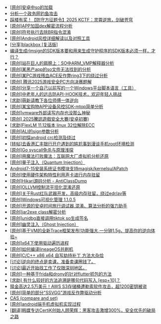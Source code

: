 + [[原创]安卓中so的加载](https://bbs.kanxue.com/thread-286004.htm)
+ [分析一个政务网钓鱼攻击](https://bbs.kanxue.com/thread-286523.htm)
+ [踩楼有奖！【防守方征题令】2025 KCTF：灵霄逆旅，剑破苍穹](https://bbs.kanxue.com/thread-286311.htm)
+ [[原创]APP加固dex解密流程分析](https://bbs.kanxue.com/thread-280609.htm)
+ [[原创]符号执行去除BR指令混淆](https://bbs.kanxue.com/thread-280737.htm)
+ [[原创]Android风控详细解读以及对照工具](https://bbs.kanxue.com/thread-286120.htm)
+ [[分享]blackbox [复活版]](https://bbs.kanxue.com/thread-286308.htm)
+ [编译生成rlmsign的SDK版本要和用来生成守护程序的SDK版本必须一样，才行？](https://bbs.kanxue.com/thread-282456.htm)
+ [[原创]站在巨人的肩膀上：SO中ARM_VMP解释器分析](https://bbs.kanxue.com/thread-286451.htm)
+ [[原创]某黑产app的so文件无法找到的分析](https://bbs.kanxue.com/thread-284545.htm)
+ [[原创]某PC游戏残血ACE反作弊ring3下的绕过分析](https://bbs.kanxue.com/thread-284667.htm)
+ [[原创] 腾讯2025游戏安全PC方向决赛题解](https://bbs.kanxue.com/thread-286462.htm)
+ [[原创]分享一个自己以前写的一个Windows平台脚本语言（工具）](https://bbs.kanxue.com/thread-286049.htm)
+ [[原创]中老年人的远古防API-HOOK技术，欢迎年轻人挑战](https://bbs.kanxue.com/thread-286436.htm)
+ [[求助]萌新请教下各位师傅一体逆向](https://bbs.kanxue.com/thread-286524.htm)
+ [[原创]某宝购物APP设备风控SDK-mtop简单分析](https://bbs.kanxue.com/thread-284241.htm)
+ [[原创]vmware外部读写内存也没那么神秘](https://bbs.kanxue.com/thread-284956.htm)
+ [[原创] 2025騰訊遊戲安全大賽(安卓初賽)](https://bbs.kanxue.com/thread-286463.htm)
+ [[求助]FlexLM 11.12版本 linux 32位解除ECC](https://bbs.kanxue.com/thread-285638.htm)
+ [[原创]ALI的sign参数分析](https://bbs.kanxue.com/thread-284292.htm)
+ [[原创]初探android crc检测及绕过](https://bbs.kanxue.com/thread-285790.htm)
+ [[转帖]去香港汇丰银行开户遇到的尴尬事到漫谈手机root环境检测](https://bbs.kanxue.com/thread-285754.htm)
+ [[原创]Go syscall免杀与原理浅探](https://bbs.kanxue.com/thread-282519.htm)
+ [[原创]用魔法打败魔法：互联网大厂虚拟机分析还原](https://bbs.kanxue.com/thread-286441.htm)
+ [[原创]量子注入（Quantum Injection）](https://bbs.kanxue.com/thread-286423.htm)
+ [Android7-15安装系统证书模块支持magisk/kernelsu/APatch](https://bbs.kanxue.com/thread-275433.htm)
+ [[原创]使用硬件架构特性利用声卡进行内存驻留](https://bbs.kanxue.com/thread-286422.htm)
+ [[原创]Hikari源码分析 - AntiClassDump](https://bbs.kanxue.com/thread-280139.htm)
+ [[原创]OLLVM控制流平坦化混淆还原](https://bbs.kanxue.com/thread-286151.htm)
+ [[原创]关于Rust红队武器开发，高级内存驻留，绕过edr/av等](https://bbs.kanxue.com/thread-286302.htm)
+ [[原创]Windows可视化管理 1.1.0.5](https://bbs.kanxue.com/thread-284075.htm)
+ [[原创]开源的安卓时间旅行调试器,混淆、算法分析的强力助手](https://bbs.kanxue.com/thread-286457.htm)
+ [[原创]jar2exe class解密分析](https://bbs.kanxue.com/thread-286508.htm)
+ [[原创]unidbg直接调用tiktok so生成签名](https://bbs.kanxue.com/thread-285623.htm)
+ [[原创]幽灵注入（Ghost Injection）](https://bbs.kanxue.com/thread-286307.htm)
+ [[原创]基于VM的全新Trace框架发布!功能强大,一分钟1.5g，提高你的逆向体验~](https://bbs.kanxue.com/thread-285471.htm)
+ [[原创]x64下使用驱动遍历进程](https://bbs.kanxue.com/thread-280227.htm)
+ [[原创]如何编译lineageOS并刷机](https://bbs.kanxue.com/thread-286426.htm)
+ [[原创]C/C++ x86 x64 自写劫持补丁 方法大杂烩](https://bbs.kanxue.com/thread-282745.htm)
+ [[讨论]逆向的终点是卖课，准备卖课圈钱了。](https://bbs.kanxue.com/thread-286427.htm)
+ [[讨论]最近开始找工作了仅限深圳地区。](https://bbs.kanxue.com/thread-286529.htm)
+ [[原创]一种基于frida和drony的针对flutter抓包的方法](https://bbs.kanxue.com/thread-261941.htm)
+ [[求助] 有什么较好的方法追溯是哪句代码写入 [esp+10]？](https://bbs.kanxue.com/thread-286528.htm)
+ [赎金高达2.5万美元！AWS S3存储桶遭勒索软件攻击，超1200密钥被盗](https://bbs.kanxue.com/thread-286531.htm)
+ [[原创]简单的部分"SSVGG"游戏反作弊驱动分析](https://bbs.kanxue.com/thread-286409.htm)
+ [CAS (compare and set)](https://bbs.kanxue.com/thread-286533.htm)
+ [[原创]android端手机虚拟机实现过程](https://bbs.kanxue.com/thread-286534.htm)
+ [[翻译]韩媒专访CertiK创始人顾荣辉：黑客攻击激增300%，安全优先的破局之路](https://bbs.kanxue.com/thread-286532.htm)
